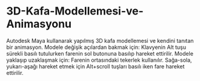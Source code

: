 # 3D-Kafa-Modellemesi-ve-Animasyonu
Autodesk Maya kullanarak yapılmış 3D kafa modellemesi ve kendini tanıtan bir animasyon.
Modele değişik açılardan bakmak için: Klavyenin Alt tuşu sürekli basılı tutulurken
farenin sol butonuna basılıp hareket ettirilir.
Modele yaklaşıp uzaklaşmak için: Farenin ortasındaki tekerlek kullanılır. Sağa-sola,
yukarı-aşağı hareket etmek için Alt+scroll tuşları basılı iken fare hareket ettirilir.
